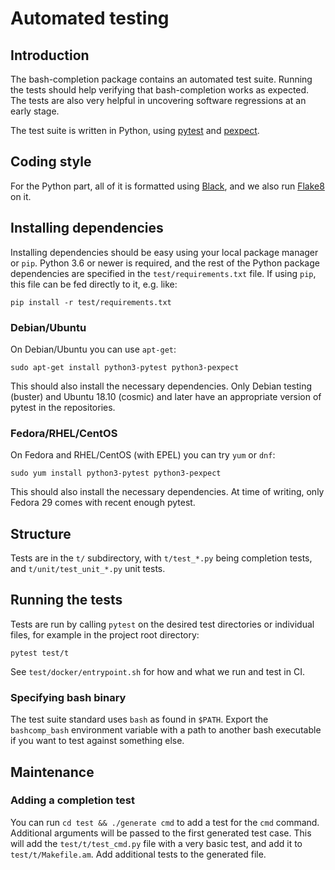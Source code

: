 # Automated testing

## Introduction

The bash-completion package contains an automated test suite. Running the tests
should help verifying that bash-completion works as expected. The tests are also
very helpful in uncovering software regressions at an early stage.

The test suite is written in Python, using [pytest](https://pytest.org/) and
[pexpect](https://pexpect.readthedocs.io/).

## Coding style

For the Python part, all of it is formatted using
[Black](https://github.com/psf/black), and we also run
[Flake8](https://flake8.pycqa.org/) on it.

## Installing dependencies

Installing dependencies should be easy using your local package manager or
`pip`. Python 3.6 or newer is required, and the rest of the Python package
dependencies are specified in the `test/requirements.txt` file. If using `pip`,
this file can be fed directly to it, e.g. like:

```shell
pip install -r test/requirements.txt
```

### Debian/Ubuntu

On Debian/Ubuntu you can use `apt-get`:

```shell
sudo apt-get install python3-pytest python3-pexpect
```

This should also install the necessary dependencies. Only Debian testing
(buster) and Ubuntu 18.10 (cosmic) and later have an appropriate version of
pytest in the repositories.

### Fedora/RHEL/CentOS

On Fedora and RHEL/CentOS (with EPEL) you can try `yum` or `dnf`:

```shell
sudo yum install python3-pytest python3-pexpect
```

This should also install the necessary dependencies. At time of writing, only
Fedora 29 comes with recent enough pytest.

## Structure

Tests are in the `t/` subdirectory, with `t/test_*.py` being completion tests,
and `t/unit/test_unit_*.py` unit tests.

## Running the tests

Tests are run by calling `pytest` on the desired test directories or individual
files, for example in the project root directory:

```shell
pytest test/t
```

See `test/docker/entrypoint.sh` for how and what we run and test in CI.

### Specifying bash binary

The test suite standard uses `bash` as found in `$PATH`. Export the
`bashcomp_bash` environment variable with a path to another bash executable if
you want to test against something else.

## Maintenance

### Adding a completion test

You can run `cd test && ./generate cmd` to add a test for the `cmd` command.
Additional arguments will be passed to the first generated test case. This will
add the `test/t/test_cmd.py` file with a very basic test, and add it to
`test/t/Makefile.am`. Add additional tests to the generated file.
